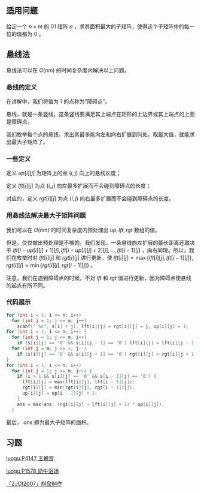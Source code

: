 ## 适用问题

给定一个 $n\times m$ 的 01 矩阵 $a$ ，求其面积最大的子矩阵，使得这个子矩阵中的每一位的值都为 $0$ 。

## 悬线法

悬线法可以在 $O(nm)$ 的时间复杂度内解决以上问题。

### 悬线的定义

在讲解中，我们将值为 $1$ 的点称为“障碍点”。

悬线，就是一条竖线，这条竖线要满足其上端点在矩形的上边界或其上端点的上面是障碍点。

我们枚举每个点的悬线，求出其最多能向左和向右扩展到何处，取最大值，就能求出最大子矩阵了。

### 一些定义

定义 $up[i][j]$ 为矩阵上的点 $(i,j)$ 向上的悬线长度；

定义 $lft[i][j]$ 为点 $(i,j)$ 向左最多扩展而不会碰到障碍点的长度；

对应的，定义 $rgt[i][j]$ 为点 $(i,j)$ 向右最多扩展而不会碰到障碍点的长度。

### 用悬线法解决最大子矩阵问题

我们可以在 $O(nm)$ 的时间复杂度内预处理出 $up,lft,rgt$ 数组的值。

但是，仅仅做出预处理是不够的。我们发现，一条悬线向左扩展的最长距离还取决于 $lft[i-up[i][j]+1][j],lft[i-up[i][j]+2][j],...,lft[i-1][j]$ ，向右同理。所以，我们在枚举时对 $lft[i][j]$ 和 $rgt[i][j]$ 进行更新，使 $lft[i][j]=\max\{lft[i][j],lft[i-1][j]\},rgt[i][j]=\min\{rgt[i][j],rgt[i-1][j]\}$ 。

注意，我们在遇到障碍点的时候，不对 $lft$ 和 $rgt$ 值进行更新，因为障碍点使悬线的起点有所不同。

### 代码展示

```cpp
for (int i = 1; i <= n; i++)
  for (int j = 1; j <= m; j++)
    scanf(" %c", s[i] + j), lft[i][j] = rgt[i][j] = j, up[i][j] = 1;
for (int i = 1; i <= n; i++) {
  for (int j = 1; j <= m; j++)
    if (s[i][j] == '0' && s[i][j - 1] == '0') lft[i][j] = lft[i][j - 1];
  for (int j = m; j >= 1; j--)
    if (s[i][j] == '0' && s[i][j + 1] == '0') rgt[i][j] = rgt[i][j + 1];
}
for (int i = 1; i <= n; i++)
  for (int j = 1; j <= m; j++) {
    if (i > 1 && s[i][j] == '0' && s[i - 1][j] == '0') {
      lft[i][j] = max(lft[i][j], lft[i - 1][j]);
      rgt[i][j] = min(rgt[i][j], rgt[i - 1][j]);
      up[i][j] = up[i - 1][j] + 1;
    }
    ans = max(ans, (rgt[i][j] - lft[i][j] + 1) * up[i][j]);
  }
```

最后， $ans$ 即为最大子矩阵的面积。

## 习题

 [luogu P4147 玉蟾宫](https://www.luogu.com.cn/problemnew/show/P4147) 

 [luogu P1578 奶牛浴场](https://www.luogu.com.cn/problemnew/show/P1578) 

 [「ZJOI2007」棋盘制作](https://www.luogu.com.cn/problem/P1169) 
